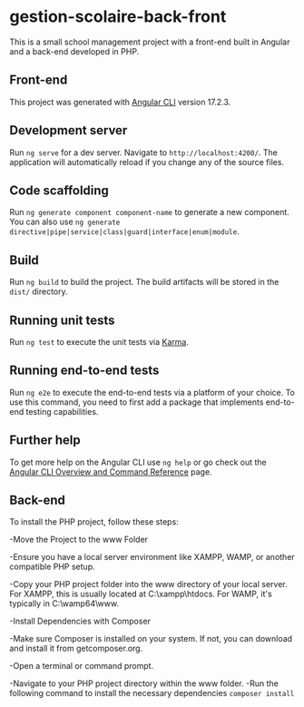 # gestion-scolaire-back-front
This is a small school management project with a front-end built in Angular and a back-end developed in PHP.

## Front-end
This project was generated with [Angular CLI](https://github.com/angular/angular-cli) version 17.2.3.

## Development server

Run `ng serve` for a dev server. Navigate to `http://localhost:4200/`. The application will automatically reload if you change any of the source files.

## Code scaffolding

Run `ng generate component component-name` to generate a new component. You can also use `ng generate directive|pipe|service|class|guard|interface|enum|module`.

## Build

Run `ng build` to build the project. The build artifacts will be stored in the `dist/` directory.

## Running unit tests

Run `ng test` to execute the unit tests via [Karma](https://karma-runner.github.io).

## Running end-to-end tests

Run `ng e2e` to execute the end-to-end tests via a platform of your choice. To use this command, you need to first add a package that implements end-to-end testing capabilities.

## Further help

To get more help on the Angular CLI use `ng help` or go check out the [Angular CLI Overview and Command Reference](https://angular.io/cli) page.

## Back-end

To install the PHP project, follow these steps:

-Move the Project to the www Folder

-Ensure you have a local server environment like XAMPP, WAMP, or another compatible PHP setup.

-Copy your PHP project folder into the www directory of your local server. For XAMPP, this is usually located at C:\xampp\htdocs. For WAMP, it's typically in C:\wamp64\www.

-Install Dependencies with Composer

-Make sure Composer is installed on your system. If not, you can download and install it from getcomposer.org.

-Open a terminal or command prompt.

-Navigate to your PHP project directory within the www folder.
-Run the following command to install the necessary dependencies `composer install`

